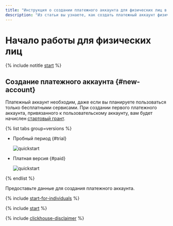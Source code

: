 ```yaml
---
title: "Инструкция о создании платежного аккаунта для физических лиц в {{ yandex-cloud }}"
description: "Из статьи вы узнаете, как создать платежный аккаунт физическому лицу в {{ yandex-cloud }}. Отвечаем на частые вопросы: платежный аккаунт и платное потребление; стартовый грант; документы."
---
```


# Начало работы для физических лиц

{% include notitle [start](../_includes/quickstart-start.md) %}

## Создание платежного аккаунта {#new-account}

Платежный аккаунт необходим, даже если вы планируете пользоваться только бесплатными сервисами. При создании первого платежного аккаунта, привязанного к пользовательскому аккаунту, вам будет начислен [стартовый грант](../usage-grant.md).

{% list tabs group=versions %}

   - Пробный период {#trial}

      ![quickstart](../../_assets/overview/individuals-trial-period.svg)

   - Платная версия {#paid}

      ![quickstart](../../_assets/overview/individuals-paid-version.svg)

{% endlist %}

Предоставьте данные для создания платежного аккаунта.

{% include [start-for-individuals](../../_includes/billing/billing-account-create-individual.md) %}

{% include [start](../_includes/quickstart-qa-whats-next.md) %}

{% include [clickhouse-disclaimer](../../_includes/clickhouse-disclaimer.md) %}